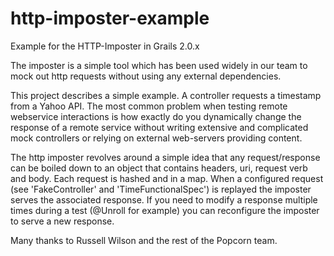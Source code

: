 http-imposter-example
=====================

Example for the HTTP-Imposter in Grails 2.0.x

The imposter is a simple tool which has been used widely in our team to mock out http requests without using any external dependencies.

This project describes a simple example. A controller requests a timestamp from a Yahoo API. The most common problem when testing remote
webservice interactions is how exactly do you dynamically change the response of a remote service without writing extensive and complicated mock controllers or relying on external web-servers providing content.

 The http imposter revolves around a simple idea that any request/response can be boiled down to an object that contains headers, uri, request verb and body.
 Each request is hashed and in a map. When a configured request (see 'FakeController' and 'TimeFunctionalSpec') is replayed the imposter serves
 the associated response. If you need to modify a response multiple times during a test (@Unroll for example) you can reconfigure the imposter to serve a new response.

 Many thanks to Russell Wilson and the rest of the Popcorn team.
